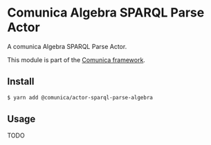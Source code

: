 # Comunica Algebra SPARQL Parse Actor

A comunica Algebra SPARQL Parse Actor.

This module is part of the [Comunica framework](https://github.com/comunica/comunica).

## Install

```bash
$ yarn add @comunica/actor-sparql-parse-algebra
```

## Usage

TODO
